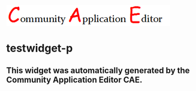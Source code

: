 ![CAE](https://github.com/CAE-Community-Application-Editor/CAE-Deployment-Temp/blob/gh-pages/frontendComponent-testwidget-p/img/logo.png)  

testwidget-p
===================


This widget was automatically generated by the Community Application Editor CAE.  
---------------

